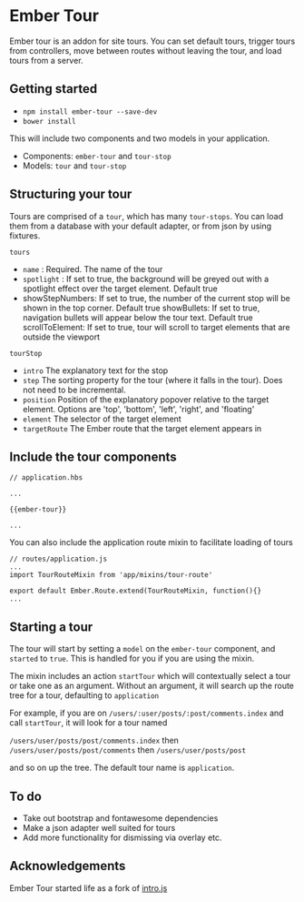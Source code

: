 # Ember Tour

Ember tour is an addon for site tours. You can set default tours, trigger tours from controllers, move between routes 
without leaving the tour, and load tours from a server.

## Getting started

* `npm install ember-tour --save-dev`
* `bower install`

This will include two components and two models in your application.
* Components: `ember-tour` and `tour-stop`
* Models: `tour` and `tour-stop`

## Structuring your tour

Tours are comprised of a `tour`, which has many `tour-stops`. You can load them from a database with your default
adapter, or from json by using fixtures.

`tours`
* `name` : Required. The name of the tour
* `spotlight` : If set to true, the background will be greyed out with a spotlight effect over the target element.
Default true
* showStepNumbers: If set to true, the number of the current stop will be shown in the top corner. Default true
showBullets: If set to true, navigation bullets will appear below the tour text. Default true
scrollToElement: If set to true, tour will scroll to target elements that are outside the viewport

`tourStop`
* `intro` The explanatory text for the stop
* `step` The sorting property for the tour (where it falls in the tour). Does not need to be incremental.  
* `position` Position of the explanatory popover relative to the target element. Options are 'top', 'bottom', 'left',
'right', and 'floating'
* `element` The selector of the target element
* `targetRoute` The Ember route that the target element appears in

## Include the tour components

```
// application.hbs

...

{{ember-tour}}

...
```

You can also include the application route mixin to facilitate loading of tours

```
// routes/application.js
...
import TourRouteMixin from 'app/mixins/tour-route'
 
export default Ember.Route.extend(TourRouteMixin, function(){} 
...
```

## Starting a tour
The tour will start by setting a `model` on the `ember-tour` component, and `started` to `true`. This is handled for 
you if you are using the mixin.

The mixin includes an action `startTour` which will contextually select a tour or take one as an argument. Without an
argument, it will search up the route tree for a tour, defaulting to `application`

For example, if you are on `/users/:user/posts/:post/comments.index` and call `startTour`, it will look for a tour named

`/users/user/posts/post/comments.index`
then
`/users/user/posts/post/comments`
then
`/users/user/posts/post`

and so on up the tree. The default tour name is `application`.

## To do
* Take out bootstrap and fontawesome dependencies
* Make a json adapter well suited for tours
* Add more functionality for dismissing via overlay etc.

## Acknowledgements

Ember Tour started life as a fork of [intro.js](http://usablica.github.io/intro.js/)
